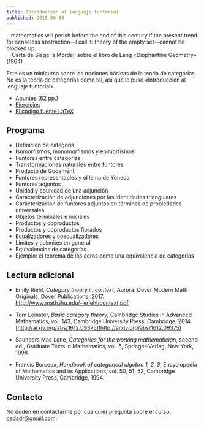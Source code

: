 ```yaml
---
title: Introducción al lenguaje funtorial
published: 2018-06-30
---
```


<p class="epigraph">...mathematics will perish before the end of this century if
the present trend for senseless abstraction—I call it: theory of the empty
set—cannot be blocked up.<br>
—Carta de Siegel a Mordell sobre el libro de Lang «Diophantine Geometry» (1964)</p>

Este es un minicurso sobre las nociones básicas de la teoría de categorías.
No es la teoría de categorías como tal, así que le puse
«Introducción al lenguaje funtorial».

* <a href="categorias.pdf" class="pdf-link">Apuntes</a> (62 pp.)
* <a href="tarea-categorias.pdf" class="pdf-link">Ejercicios</a>
* <a href="https://github.com/alexey-beshenov/notas-san-salvador/tree/master/categorias" class="git-link">El código fuente LaTeX</a>


## Programa

* Definición de categoría
* Isomorfismos, monomorfismos y epimorfismos
* Funtores entre categorías
* Transformaciones naturales entre funtores
* Producto de Godement
* Funtores representables y el lema de Yoneda
* Funtores adjuntos
* Unidad y counidad de una adjunción
* Caracterización de adjunciones por las identidades triangulares
* Caracterización de funtores adjuntos en términos de propiedades universales
* Objetos terminales e iniciales
* Productos y coproductos
* Productos y coproductos fibrados
* Ecualizadores y coecualizadores
* Límites y colímites en general
* Equivalencias de categorías
* Ejemplo: el teorema de los ceros como una equivalencia de categorías


## Lectura adicional

* Emily Riehl, *Category theory in context*,
  Aurora: Dover Modern Math Originals, Dover Publications, 2017.<br>
  <a href="http://www.math.jhu.edu/~eriehl/context.pdf" class="pdf-link">http://www.math.jhu.edu/~eriehl/context.pdf</a>

* Tom Leinster, *Basic category theory*,
  Cambridge Studies in Advanced Mathematics, vol. 143,
  Cambridge University Press, Cambridge, 2014.<br>
  [http://arxiv.org/abs/1612.09375](http://arxiv.org/abs/1612.09375)

* Saunders Mac Lane, *Categories for the working mathematician*,
  second ed., Graduate Texts in Mathematics, vol. 5,
  Springer-Verlag, New York, 1998.

* Francis Borceux, *Handbook of categorical algebra 1, 2, 3*,
  Encyclopedia of Mathematics and its Applications, vol. 50, 51, 52,
  Cambridge University Press, Cambridge, 1994.


## Contacto

No duden en contactarme por cualquier pregunta sobre el curso:
[cadadr@gmail.com](mailto:cadadr@gmail.com).

